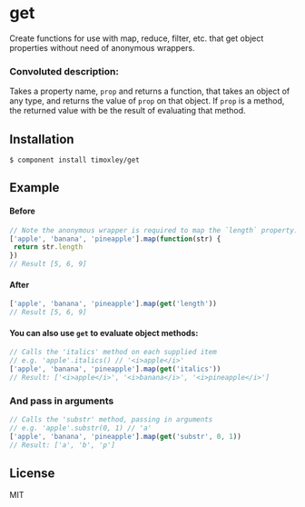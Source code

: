 # get

Create functions for use with map, reduce, filter, etc. that get object
properties without need of anonymous wrappers.

### Convoluted description:
Takes a property name, `prop` and returns a function, that takes an object of
any type, and returns the value of `prop` on that object. If `prop` is a
method, the returned value with be the result of evaluating that method.

## Installation

    $ component install timoxley/get

## Example

#### Before
```js
// Note the anonymous wrapper is required to map the `length` property.
['apple', 'banana', 'pineapple'].map(function(str) {
 return str.length
})
// Result [5, 6, 9]
```

#### After
```js
['apple', 'banana', 'pineapple'].map(get('length'))
// Result [5, 6, 9]
```

#### You can also use `get` to evaluate object methods:

```js
// Calls the 'italics' method on each supplied item
// e.g. 'apple'.italics() // '<i>apple</i>'
['apple', 'banana', 'pineapple'].map(get('italics'))
// Result: ['<i>apple</i>', '<i>banana</i>', '<i>pineapple</i>']
```

### And pass in arguments

```js
// Calls the 'substr' method, passing in arguments
// e.g. 'apple'.substr(0, 1) // 'a'
['apple', 'banana', 'pineapple'].map(get('substr', 0, 1))
// Result: ['a', 'b', 'p']
```

## License

  MIT
